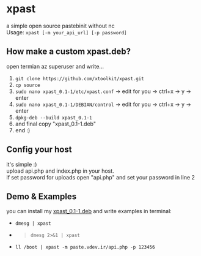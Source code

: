 # xpast
a simple open source pastebinit without nc<br>
Usage: `xpast [-m your_api_url] [-p password]`

## How make a custom xpast.deb?
open termian az superuser and write...

1. `git clone https://github.com/xtoolkit/xpast.git`
2. `cp source`
3. `sudo nano xpast_0.1-1/etc/xpast.conf` -> edit for you -> ctrl+x -> y -> enter
4. `sudo nano xpast_0.1-1/DEBIAN/control` -> edit for you -> ctrl+x -> y -> enter
5. `dpkg-deb --build xpast_0.1-1`
6. and final copy "xpast_0.1-1.deb"
7. end :)

## Config your host
it's simple :)<br>
upload api.php and index.php in your host.<br>
if set password for uploads open "api.php" and set your password in line 2

## Demo & Examples
you can install my [xpast_0.1-1.deb](https://github.com/xtoolkit/xpast/blob/master/xpast_0.1-1.deb?raw=true) and write examples in terminal:

- `dmesg | xpast`
- >`dmesg 2>&1 | xpast`
- `ll /boot | xpast -m paste.vdev.ir/api.php -p 123456`
